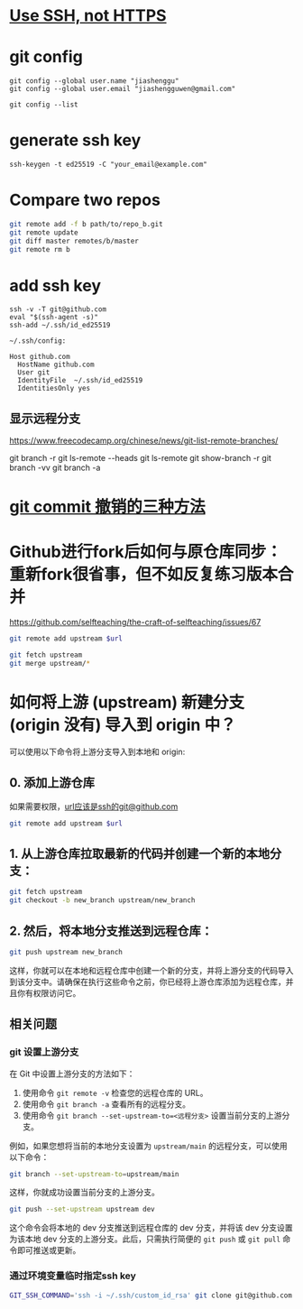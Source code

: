 # [Use SSH, not HTTPS](https://mkyong.com/git/github-keep-asking-for-username-password-when-git-push/])
# git config
```
git config --global user.name "jiashenggu"
git config --global user.email "jiashengguwen@gmail.com"
```
```
git config --list
```

# generate ssh key
```
ssh-keygen -t ed25519 -C "your_email@example.com"
```
# Compare two repos
```bash
git remote add -f b path/to/repo_b.git
git remote update
git diff master remotes/b/master
git remote rm b
```

# add ssh key
```
ssh -v -T git@github.com
eval "$(ssh-agent -s)"
ssh-add ~/.ssh/id_ed25519

~/.ssh/config:

Host github.com
  HostName github.com
  User git
  IdentityFile  ~/.ssh/id_ed25519
  IdentitiesOnly yes
```
## 显示远程分支
https://www.freecodecamp.org/chinese/news/git-list-remote-branches/

git branch -r
git ls-remote --heads
git ls-remote
git show-branch -r
git branch -vv
git branch -a


# [git commit 撤销的三种方法](https://blog.csdn.net/weixin_45678402/article/details/134663161)


# Github进行fork后如何与原仓库同步：重新fork很省事，但不如反复练习版本合并
https://github.com/selfteaching/the-craft-of-selfteaching/issues/67

```bash
git remote add upstream $url
```

```bash
git fetch upstream  
git merge upstream/*
```

# 如何将上游 (upstream) 新建分支 (origin 没有) 导入到 origin 中？

可以使用以下命令将上游分支导入到本地和 origin:
## 0. 添加上游仓库
如果需要权限，url应该是ssh的git@github.com
```bash
git remote add upstream $url
```

## 1. 从上游仓库拉取最新的代码并创建一个新的本地分支：

```bash
git fetch upstream  
git checkout -b new_branch upstream/new_branch
```

## 2. 然后，将本地分支推送到远程仓库：

```bash
git push upstream new_branch
```

这样，你就可以在本地和远程仓库中创建一个新的分支，并将上游分支的代码导入到该分支中。请确保在执行这些命令之前，你已经将上游仓库添加为远程仓库，并且你有权限访问它。

## 相关问题

### git 设置上游分支

在 Git 中设置上游分支的方法如下：

1. 使用命令 `git remote -v` 检查您的远程仓库的 URL。
2. 使用命令 `git branch -a` 查看所有的远程分支。
3. 使用命令 `git branch --set-upstream-to=<远程分支>` 设置当前分支的上游分支。

例如，如果您想将当前的本地分支设置为 `upstream/main` 的远程分支，可以使用以下命令：
```bash
git branch --set-upstream-to=upstream/main
```
这样，你就成功设置当前分支的上游分支。
```bash
git push --set-upstream upstream dev
```
这个命令会将本地的 dev 分支推送到远程仓库的 dev 分支，并将该 dev 分支设置为该本地 dev 分支的上游分支。此后，只需执行简便的 `git push` 或 `git pull` 命令即可推送或更新。


### 通过环境变量临时指定ssh key
```bash
GIT_SSH_COMMAND='ssh -i ~/.ssh/custom_id_rsa' git clone git@github.com:user/repo.git
```
